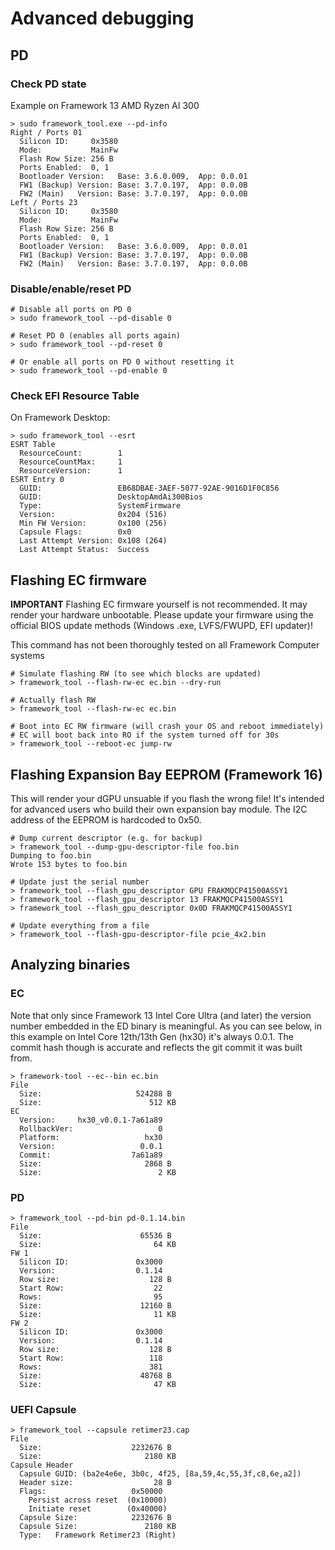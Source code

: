 # Advanced debugging

## PD

### Check PD state

Example on Framework 13 AMD Ryzen AI 300

```
> sudo framework_tool.exe --pd-info
Right / Ports 01
  Silicon ID:     0x3580
  Mode:           MainFw
  Flash Row Size: 256 B
  Ports Enabled:  0, 1
  Bootloader Version:   Base: 3.6.0.009,  App: 0.0.01
  FW1 (Backup) Version: Base: 3.7.0.197,  App: 0.0.0B
  FW2 (Main)   Version: Base: 3.7.0.197,  App: 0.0.0B
Left / Ports 23
  Silicon ID:     0x3580
  Mode:           MainFw
  Flash Row Size: 256 B
  Ports Enabled:  0, 1
  Bootloader Version:   Base: 3.6.0.009,  App: 0.0.01
  FW1 (Backup) Version: Base: 3.7.0.197,  App: 0.0.0B
  FW2 (Main)   Version: Base: 3.7.0.197,  App: 0.0.0B
```

### Disable/enable/reset PD

```
# Disable all ports on PD 0
> sudo framework_tool --pd-disable 0

# Reset PD 0 (enables all ports again)
> sudo framework_tool --pd-reset 0

# Or enable all ports on PD 0 without resetting it
> sudo framework_tool --pd-enable 0
```

### Check EFI Resource Table

On Framework Desktop:

```
> sudo framework_tool --esrt
ESRT Table
  ResourceCount:        1
  ResourceCountMax:     1
  ResourceVersion:      1
ESRT Entry 0
  GUID:                 EB68DBAE-3AEF-5077-92AE-9016D1F0C856
  GUID:                 DesktopAmdAi300Bios
  Type:                 SystemFirmware
  Version:              0x204 (516)
  Min FW Version:       0x100 (256)
  Capsule Flags:        0x0
  Last Attempt Version: 0x108 (264)
  Last Attempt Status:  Success
```

## Flashing EC firmware

**IMPORTANT** Flashing EC firmware yourself is not recommended. It may render
your hardware unbootable. Please update your firmware using the official BIOS
update methods (Windows .exe, LVFS/FWUPD, EFI updater)!

This command has not been thoroughly tested on all Framework Computer systems

```
# Simulate flashing RW (to see which blocks are updated)
> framework_tool --flash-rw-ec ec.bin --dry-run

# Actually flash RW
> framework_tool --flash-rw-ec ec.bin

# Boot into EC RW firmware (will crash your OS and reboot immediately)
# EC will boot back into RO if the system turned off for 30s
> framework_tool --reboot-ec jump-rw
```

## Flashing Expansion Bay EEPROM (Framework 16)

This will render your dGPU unsuable if you flash the wrong file!
It's intended for advanced users who build their own expansion bay module.
The I2C address of the EEPROM is hardcoded to 0x50.

```
# Dump current descriptor (e.g. for backup)
> framework_tool --dump-gpu-descriptor-file foo.bin
Dumping to foo.bin
Wrote 153 bytes to foo.bin

# Update just the serial number
> framework_tool --flash_gpu_descriptor GPU FRAKMQCP41500ASSY1
> framework_tool --flash_gpu_descriptor 13 FRAKMQCP41500ASSY1
> framework_tool --flash_gpu_descriptor 0x0D FRAKMQCP41500ASSY1

# Update everything from a file
> framework_tool --flash-gpu-descriptor-file pcie_4x2.bin
```

## Analyzing binaries

### EC

Note that only since Framework 13 Intel Core Ultra (and later) the version number embedded in the ED binary is meaningful. As you can see below, in this example on Intel Core 12th/13th Gen (hx30) it's always 0.0.1.
The commit hash though is accurate and reflects the git commit it was built from.

```
> framework-tool --ec--bin ec.bin
File
  Size:                     524288 B
  Size:                        512 KB
EC
  Version:     hx30_v0.0.1-7a61a89
  RollbackVer:                   0
  Platform:                   hx30
  Version:                   0.0.1
  Commit:                  7a61a89
  Size:                       2868 B
  Size:                          2 KB
```

### PD

```
> framework_tool --pd-bin pd-0.1.14.bin
File
  Size:                      65536 B
  Size:                         64 KB
FW 1
  Silicon ID:               0x3000
  Version:                  0.1.14
  Row size:                    128 B
  Start Row:                    22
  Rows:                         95
  Size:                      12160 B
  Size:                         11 KB
FW 2
  Silicon ID:               0x3000
  Version:                  0.1.14
  Row size:                    128 B
  Start Row:                   118
  Rows:                        381
  Size:                      48768 B
  Size:                         47 KB
```

### UEFI Capsule

```
> framework_tool --capsule retimer23.cap
File
  Size:                    2232676 B
  Size:                       2180 KB
Capsule Header
  Capsule GUID: (ba2e4e6e, 3b0c, 4f25, [8a,59,4c,55,3f,c8,6e,a2])
  Header size:                  28 B
  Flags:                   0x50000
    Persist across reset  (0x10000)
    Initiate reset        (0x40000)
  Capsule Size:            2232676 B
  Capsule Size:               2180 KB
  Type:   Framework Retimer23 (Right)
```

